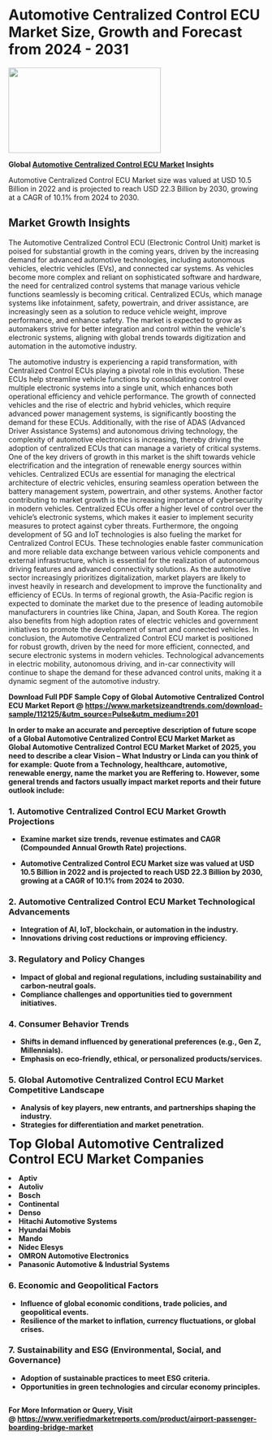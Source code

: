 <H1>Automotive Centralized Control ECU Market Size, Growth and Forecast from 2024 - 2031</H1><img class="aligncenter size-medium wp-image-584254" src="https://thirdeyenews.in/wp-content/uploads/2024/09/Global-Market-Research-300x168.jpeg" alt="" width="300" height="168" /><p><strong>Global&nbsp;<a href="https://www.marketsizeandtrends.com/download-sample/112125/&amp;utm_source=Pulse&amp;utm_medium=201">Automotive Centralized Control ECU Market</a> Insights</strong></p><p>Automotive Centralized Control ECU Market size was valued at USD 10.5 Billion in 2022 and is projected to reach USD 22.3 Billion by 2030, growing at a CAGR of 10.1% from 2024 to 2030.</p><p><h2>Market Growth Insights</h2> The Automotive Centralized Control ECU (Electronic Control Unit) market is poised for substantial growth in the coming years, driven by the increasing demand for advanced automotive technologies, including autonomous vehicles, electric vehicles (EVs), and connected car systems. As vehicles become more complex and reliant on sophisticated software and hardware, the need for centralized control systems that manage various vehicle functions seamlessly is becoming critical. Centralized ECUs, which manage systems like infotainment, safety, powertrain, and driver assistance, are increasingly seen as a solution to reduce vehicle weight, improve performance, and enhance safety. The market is expected to grow as automakers strive for better integration and control within the vehicle's electronic systems, aligning with global trends towards digitization and automation in the automotive industry. <p><strong></strong></p> <p>The automotive industry is experiencing a rapid transformation, with Centralized Control ECUs playing a pivotal role in this evolution. These ECUs help streamline vehicle functions by consolidating control over multiple electronic systems into a single unit, which enhances both operational efficiency and vehicle performance. The growth of connected vehicles and the rise of electric and hybrid vehicles, which require advanced power management systems, is significantly boosting the demand for these ECUs. Additionally, with the rise of ADAS (Advanced Driver Assistance Systems) and autonomous driving technology, the complexity of automotive electronics is increasing, thereby driving the adoption of centralized ECUs that can manage a variety of critical systems. One of the key drivers of growth in this market is the shift towards vehicle electrification and the integration of renewable energy sources within vehicles. Centralized ECUs are essential for managing the electrical architecture of electric vehicles, ensuring seamless operation between the battery management system, powertrain, and other systems. Another factor contributing to market growth is the increasing importance of cybersecurity in modern vehicles. Centralized ECUs offer a higher level of control over the vehicle’s electronic systems, which makes it easier to implement security measures to protect against cyber threats. Furthermore, the ongoing development of 5G and IoT technologies is also fueling the market for Centralized Control ECUs. These technologies enable faster communication and more reliable data exchange between various vehicle components and external infrastructure, which is essential for the realization of autonomous driving features and advanced connectivity solutions. As the automotive sector increasingly prioritizes digitalization, market players are likely to invest heavily in research and development to improve the functionality and efficiency of ECUs. In terms of regional growth, the Asia-Pacific region is expected to dominate the market due to the presence of leading automobile manufacturers in countries like China, Japan, and South Korea. The region also benefits from high adoption rates of electric vehicles and government initiatives to promote the development of smart and connected vehicles. In conclusion, the Automotive Centralized Control ECU market is positioned for robust growth, driven by the need for more efficient, connected, and secure electronic systems in modern vehicles. Technological advancements in electric mobility, autonomous driving, and in-car connectivity will continue to shape the demand for these advanced control units, making it a dynamic segment of the automotive industry.</p> <p><strong></p><p><span class=""><strong>Download Full PDF Sample Copy of Global Automotive Centralized Control ECU Market Report</strong> @ <a href="https://www.marketsizeandtrends.com/download-sample/112125/&amp;utm_source=Pulse&amp;utm_medium=201" target="_blank">https://www.marketsizeandtrends.com/download-sample/112125/&amp;utm_source=Pulse&amp;utm_medium=201</a></span></p><p>In order to make an accurate and perceptive description of future scope of a Global&nbsp;Automotive Centralized Control ECU Market Market as Global&nbsp;Automotive Centralized Control ECU Market Market of 2025, you need to describe a clear Vision &ndash; What Industry or Linda can you think of for example: Quote from a Technology, healthcare, automotive, renewable energy, name the market you are Reffering to. However, some general trends and factors usually impact market reports and their future outlook include:</p><h3>1.&nbsp;<strong>Automotive Centralized Control ECU Market Growth Projections</strong></h3><ul><li>Examine market size trends, revenue estimates and CAGR (Compounded Annual Growth Rate) projections.</li><li><p>Automotive Centralized Control ECU Market size was valued at USD 10.5 Billion in 2022 and is projected to reach USD 22.3 Billion by 2030, growing at a CAGR of 10.1% from 2024 to 2030.</p></li></ul><h3>2.&nbsp;<strong>Automotive Centralized Control ECU Market Technological Advancements</strong></h3><ul><li>Integration of AI, IoT, blockchain, or automation in the industry.</li><li>Innovations driving cost reductions or improving efficiency.</li></ul><h3>3.&nbsp;<strong>Regulatory and Policy Changes</strong></h3><ul><li>Impact of global and regional regulations, including sustainability and carbon-neutral goals.</li><li>Compliance challenges and opportunities tied to government initiatives.</li></ul><h3>4.&nbsp;<strong>Consumer Behavior Trends</strong></h3><ul><li>Shifts in demand influenced by generational preferences (e.g., Gen Z, Millennials).</li><li>Emphasis on eco-friendly, ethical, or personalized products/services.</li></ul><h3>5.&nbsp;<strong>Global Automotive Centralized Control ECU Market Competitive Landscape</strong></h3><ul><li>Analysis of key players, new entrants, and partnerships shaping the industry.</li><li>Strategies for differentiation and market penetration.</li></ul><p data-pm-slice="1 1 []"><span style="color: inherit; font-family: inherit; font-size: 25px;">Top Global Automotive Centralized Control ECU Market Companies</span></p><div class="" data-test-id=""><p><li>Aptiv</li><li> Autoliv</li><li> Bosch</li><li> Continental</li><li> Denso</li><li> Hitachi Automotive Systems</li><li> Hyundai Mobis</li><li> Mando</li><li> Nidec Elesys</li><li> OMRON Automotive Electronics</li><li> Panasonic Automotive & Industrial Systems</li></p></div><h3>6.&nbsp;<strong>Economic and Geopolitical Factors</strong></h3><ul><li>Influence of global economic conditions, trade policies, and geopolitical events.</li><li>Resilience of the market to inflation, currency fluctuations, or global crises.</li></ul><h3>7.&nbsp;<strong>Sustainability and ESG (Environmental, Social, and Governance)</strong></h3><ul><li>Adoption of sustainable practices to meet ESG criteria.</li><li>Opportunities in green technologies and circular economy principles.</li></ul><h2><strong style="font-size: 14px;">For More Information or Query, Visit @&nbsp;</strong><a style="background-color: #ffffff; font-size: 14px;" href="https://www.marketsizeandtrends.com/report/automotive-centralized-control-ecu-market/" target="_blank">https://www.verifiedmarketreports.com/product/airport-passenger-boarding-bridge-market</a></h2>
